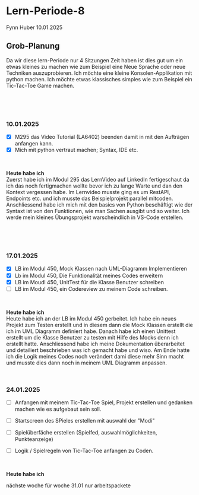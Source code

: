 # Lern-Periode-8

Fynn Huber
10.01.2025

## Grob-Planung
Da wir diese lern-Periode nur 4 Sitzungen Zeit haben ist dies gut um ein etwas kleines zu machen wie zum Beispiel eine Neue Sprache oder neue Techniken auszuprobieren. Ich möchte eine kleine Konsolen-Applikation mit python machen. Ich möchte etwas klassisches simples wie zum Beispiel ein Tic-Tac-Toe Game machen. 

&nbsp;
 
&nbsp;

### 10.01.2025

- [x] M295 das Video Tutorial (LA6402) beenden damit in mit den Aufträgen anfangen kann.
- [x] Mich mit python vertraut machen; Syntax, IDE etc.
      
&nbsp;

**Heute habe ich**     
Zuerst habe ich im Modul 295 das LernVideo auf LinkedIn fertigeschaut da ich das noch fertigmachen wollte bevor ich zu lange Warte und dan den Kontext vergessen habe. Im Lernvideo musste ging es um RestAPI, Endpoints etc. und ich musste das Beispielprojekt parallel mitcoden. Anschliessend habe ich mich mit den basics von Python beschäftigt wie der Syntaxt ist von den Funktionen, wie man Sachen ausgibt und so weiter. Ich werde mein kleines Übungsprojekt warscheindlich in VS-Code erstellen.

&nbsp;
 
&nbsp;

### 17.01.2025

- [x] LB im Modul 450, Mock Klassen nach UML-Diagramm Implementieren
- [x] Lb im Modul 450, Die Funktionalität meines Codes erweitern
- [x] LB im Moudl 450, UnitTest für die Klasse Benutzer schreiben
- [ ] LB im Modul 450, ein Codereview zu meinem Code schreiben. 
      
&nbsp;

**Heute habe ich**   
Heute habe ich an der LB im Modul 450 gerbeitet. Ich habe ein neues Projekt zum Testen erstellt und in diesem dann die Mock Klassen erstellt die ich im UML Diagramm definiert habe. Danach habe ich einen Unittest erstellt um die Klasse Benutzer zu testen mit Hilfe des Mocks denn ich erstellt hatte. Anschliessend habe ich meine Dokumentation überarbeitet und detailiert beschrieben was ich gemacht habe und wiso. Am Ende hatte ich die Logik meines Codes noch verändert dami diese mehr Sinn macht und musste dies dann noch in meinem UML Diagramm anpassen.
&nbsp;
 
&nbsp;

### 24.01.2025

- [ ] Anfangen mit meinem Tic-Tac-Toe Spiel, Projekt erstellen und gedanken machen wie es aufgebaut sein soll.
- [ ] Startscreen des SPieles erstellen mit auswahl der "Modi"
- [ ]  Spielüberfäche erstellen (Spielfed, auswahlmöglichkeiten, Punkteanzeige)
- [ ]  Logik / Spielregeln von Tic-Tac-Toe anfangen zu Coden.
      
      
&nbsp;

**Heute habe ich**   

nächste woche für woche 31.01 nur  arbeitspackete
